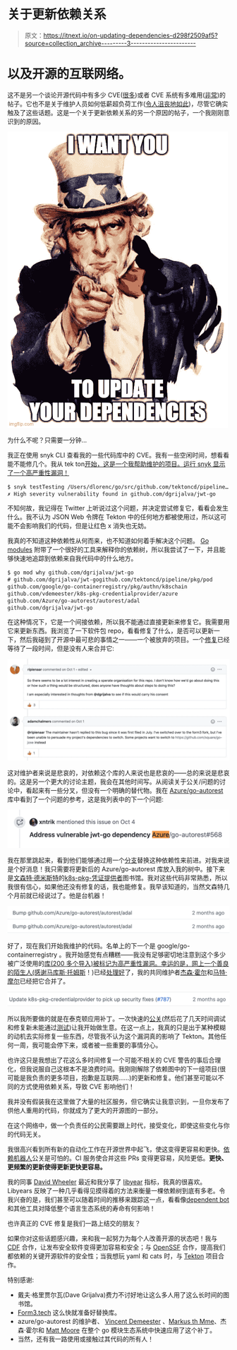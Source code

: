# 关于更新依赖关系

> 原文：<https://itnext.io/on-updating-dependencies-d298f2509af5?source=collection_archive---------3----------------------->

# 以及开源的互联网络。

这不是另一个谈论开源代码中有多少 CVE([很多](https://www.coreinfrastructure.org/programs/census-program-ii/))或者 CVE 系统有多难用([非常](https://www.csoonline.com/article/3444496/autonomy-and-the-death-of-cves.html))的帖子。它也不是关于维护人员如何低薪超负荷工作([令人沮丧地如此](http://antirez.com/news/129))，尽管它确实触及了这些话题。这是一个关于更新依赖关系的另一个原因的帖子，一个我刚刚意识到的原因。

![](img/3ba766ad4956a4ac9bae2b6bcf7c9868.png)

为什么不呢？只需要一分钟…

我正在使用 snyk CLI 查看我的一些代码库中的 CVE。我有一些空闲时间，想看看能不能修几个。我从 tek ton[开始，这是一个我帮助维护的项目。运行 snyk 显示了一个高严重性漏洞！](http://tekton.dev)

```
$ snyk testTesting /Users/dlorenc/go/src/github.com/tektoncd/pipeline…✗ High severity vulnerability found in github.com/dgrijalva/jwt-go
```

不知何故，我记得在 Twitter 上听说过这个问题，并决定尝试修复它，看看会发生什么。我不认为 JSON Web 令牌在 Tekton 中的任何地方都被使用过，所以这可能不会影响我们的代码，但是让红色 x 消失也无妨。

我真的不知道这种依赖性从何而来，也不知道如何着手解决这个问题。 [Go modules](https://blog.golang.org/migrating-to-go-modules) 附带了一个很好的工具来解释你的依赖树，所以我尝试了一下，并且能够快速地追踪到依赖来自我代码中的什么地方。

```
$ go mod why github.com/dgrijalva/jwt-go
# github.com/dgrijalva/jwt-gogithub.com/tektoncd/pipeline/pkg/pod
github.com/google/go-containerregistry/pkg/authn/k8schain
github.com/vdemeester/k8s-pkg-credentialprovider/azure
github.com/Azure/go-autorest/autorest/adal
github.com/dgrijalva/jwt-go
```

在这种情况下，它是一个间接依赖，所以我不能通过直接更新来修复它。我需要用它来更新东西。我浏览了一下软件包 repo，看看修复了什么，是否可以更新一下，然后我碰到了开源中最可悲的事情之一——一个被放弃的项目。一个[修复](https://github.com/dgrijalva/jwt-go/issues/428)已经等待了一段时间，但是没有人来合并它:

![](img/465d1662264ec780425a59d3f388519a.png)

这对维护者来说是悲哀的，对依赖这个库的人来说也是悲哀的——总的来说是悲哀的。这是另一个更大的讨论主题，我会在其他时间写。从阅读关于公关/问题的讨论中，看起来有一些分叉，但没有一个明确的替代物。我在 [Azure/go-autorest](http://github.com/azure/go-autorest) 库中看到了一个问题的参考，这是我列表中的下一个问题:

![](img/ebc23cb06b37ab5dbcb34309aca4182c.png)

我在那里跳起来，看到他们能够通过用一个[分支](https://github.com/form3tech-oss/jwt-go)替换这种依赖性来前进。对我来说是个好消息！我只需要将更新后的 Azure/go-autorest 库放入我的树中。接下来是[文森特·德米斯特](https://twitter.com/vdemeest)的[k8s-pkg-凭证提供者](https://github.com/vdemeester/k8s-pkg-credentialprovider)图书馆。我对这些代码非常熟悉，所以我很有信心，如果他还没有修复的话，我也能修复。我早该知道的，当然文森特几个月前就已经说过了。他是台机器！

![](img/2cee14b04264366c09d1e1c320bb5957.png)

好了，现在我们开始我维护的代码。名单上的下一个是 google/go-containerregistry 。我开始感觉有点糟糕——我没有足够密切地注意到这个多少被广泛使用的[库(200 多个导入)被标记为高严重性漏洞。幸运的是，网上一个善良的陌生人(感谢](https://pkg.go.dev/github.com/google/go-containerregistry/pkg/name)[马库斯·托姆斯](https://twitter.com/markusthoemmes)！)已经[处理好](https://github.com/google/go-containerregistry/pull/787)了，我的共同维护者[杰森·霍尔](https://twitter.com/imjasonh)和[马特·摩尔](https://twitter.com/mattomata)已经把它合并了。

![](img/08490d633fe86e432154adceee4ed027.png)

所以我所要做的就是在泰克顿应用补丁。一次快速的[公关](https://github.com/tektoncd/pipeline/pull/3628)(然后花了几天时间调试和修复新未能通过[测试](https://github.com/tektoncd/pipeline/pull/3632))让我开始做生意。在这一点上，我真的只是出于某种模糊的动机去实际修复一些东西，尽管我不认为这个漏洞真的影响了 Tekton。其他任何一周，我可能会停下来，或者被一些重要的事情分心。

也许这只是我想出了花这么多时间修复一个可能不相关的 CVE 警告的事后合理化，但我说服自己这根本不是浪费时间。我刚刚解除了依赖图中的下一组项目(很可能是我负责的更多项目，抱歉是互联网……)的更新和修复。他们甚至可能以不同的方式使用依赖关系，导致 CVE 影响他们！

我并没有假装我在这里做了大量的社区服务，但它确实让我意识到，一旦你发布了供他人重用的代码，你就成为了更大的开源图的一部分。

在这个网络中，做一个负责任的公民需要跟上时代，接受变化，即使这些变化与你的代码无关。

我很高兴看到所有新的自动化工作在开源世界中起飞，使这变得更容易和更快。[依赖机器人](https://dependabot.com/)公关是可怕的。CI 服务使合并这些 PRs 变得更容易，风险更低。**更快、更频繁的更新使得更新更快更容易。**

我的同事 [David Wheeler](http://twitter.com/drdavidawheeler) 最近和我分享了 [libyear](https://libyear.com/) 指标，我真的很喜欢。Libyears 反映了一种几乎看得见摸得着的方法来衡量一棵依赖树到底有多老。令我兴奋的是，我们甚至可以随着时间的推移来跟踪这一点，看看像[dependent bot](https://dependabot.com/)和其他工具对降低整个语言生态系统的寿命有何影响！

也许真正的 CVE 修复是我们一路上结交的朋友？

如果你对这些话题感兴趣，来和我一起努力为每个人改善开源的状态吧！我与 [CDF](http://cd.foundation) 合作，让发布安全软件变得更加容易和安全；与 [OpenSSF](http://openssf.org) 合作，提高我们都依赖的关键开源软件的安全性；当我想玩 yaml 和 cats 时，与 [Tekton](http://tek) 项目合作。

特别感谢:

*   戴夫·格里贾尔瓦(Dave Grijalva)费力不讨好地让这么多人用了这么长时间的图书馆。
*   [Form3.tech](https://github.com/form3tech-oss) 这么快就准备好替换库。
*   azure/go-autorest 的维护者、 [Vincent Demeester](https://twitter.com/vdemeest) 、[Markus th Mme](https://twitter.com/markusthoemmes)、杰森·霍尔和 [Matt Moore](http://twitter.com/mattomata) 在整个 go 模块生态系统中快速应用了这个补丁。
*   当然，还有我一路使用或接触过其代码的所有人！